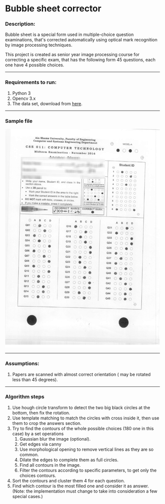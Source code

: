 # Bubble sheet corrector

### Description:
Bubble sheet is a special form used in multiple-choice question examinations, that's corrected automatically using optical mark recognition by image processing techniques.

This project is created as senior year image processing course for correcting a specific exam, that has the following form 45 questions, each one have 4 possible choices.

---

### Requirements to run:

1. Python 3
2. Opencv 3.x
3. The data set, download from [here](https://inclass.kaggle.com/c/cse-464-mcqcorrector).

---

### Sample file

![Sample answer sheet ](./sample.png)

---

### Assumptions:

1. Papers are scanned with almost correct orientation ( may be rotated less than 45 degrees).

---
### Algorithm steps

1. Use hough circle transform to detect the two big black circles at the bottom, then fix the rotation.
2. Use template matching to match the circles with cross inside it, then use them to crop the answers section.
3. Try to find the contours of the whole possible choices (180 one in this case) by a set  operations
    1. Gaussian blur the image (optional).
    2. Get edges via canny
    3. Use morphological opening to remove vertical lines as they are so common.
    4. Dilate the edges to complete them as full circles.
    5. Find all contours in the image.
    6. Filter the contours according to specific parameters, to get only the choices contours.
4. Sort the contours and cluster them 4 for each question.
5. Find which contour is the most filled one and consider it as answer. (Note: the implementation must change to take into consideration a few special cases.)
